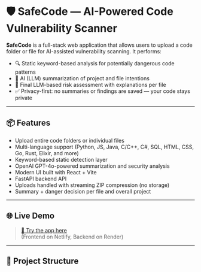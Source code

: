 # 🛡️ SafeCode — AI-Powered Code Vulnerability Scanner

**SafeCode** is a full-stack web application that allows users to upload a code folder or file for AI-assisted vulnerability scanning. It performs:

- 🔍 Static keyword-based analysis for potentially dangerous code patterns
- 🤖 AI (LLM) summarization of project and file intentions
- 🧠 Final LLM-based risk assessment with explanations per file
- ✅ Privacy-first: no summaries or findings are saved — your code stays private

---

## 📦 Features

- Upload entire code folders or individual files
- Multi-language support (Python, JS, Java, C/C++, C#, SQL, HTML, CSS, Go, Rust, Elixir, and more)
- Keyword-based static detection layer
- OpenAI GPT-4o-powered summarization and security analysis
- Modern UI built with React + Vite
- FastAPI backend API
- Uploads handled with streaming ZIP compression (no storage)
- Summary + danger decision per file and overall project

---

## 🌐 Live Demo

> [🔗 Try the app here](https://your-app.netlify.app)  
> (Frontend on Netlify, Backend on Render)

---

## 🧱 Project Structure


